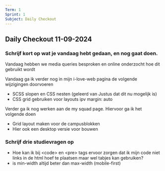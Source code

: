 ```yaml
---
Term: 1  
Sprint: 1  
Subject: Daily Checkout  
---
```


## Daily Checkout 11-09-2024

### Schrijf kort op wat je vandaag hebt gedaan, en nog gaat doen.

Vandaag hebben we media queries besproken en online onderzocht hoe dit gebruikt wordt

Vandaag ga ik verder nog in mijn i-love-web pagina de volgende wijzigingen doorvoeren

*   SCSS slopen en CSS nesten (geleerd van Justus dat dit nu mogelijk is)
*   CSS grid gebruiken voor layouts ipv margin: auto

Verder ga ik nog werken aan de my squad page. Hiervoor ga ik het volgende doen

*   Grid layout maken voor de campusblokken
*   Hier ook een desktop versie voor bouwen

### Schrijf drie studievragen op

*   Hoe kan ik bij &lt;code&gt; en &lt;pre&gt; tags ervoor zorgen dat ik mijn code niet links in de html hoef te plaatsen maar wel tabjes kan gebruiken?
*   is min-width altijd beter dan max-width (mobile-first)